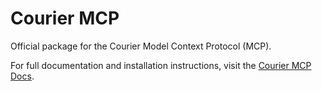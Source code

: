 # Courier MCP

Official package for the Courier Model Context Protocol (MCP).

For full documentation and installation instructions, visit the [Courier MCP Docs](https://docs.courier.com/tools/mcp).